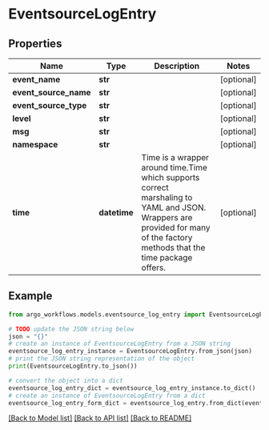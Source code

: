 # EventsourceLogEntry


## Properties

Name | Type | Description | Notes
------------ | ------------- | ------------- | -------------
**event_name** | **str** |  | [optional] 
**event_source_name** | **str** |  | [optional] 
**event_source_type** | **str** |  | [optional] 
**level** | **str** |  | [optional] 
**msg** | **str** |  | [optional] 
**namespace** | **str** |  | [optional] 
**time** | **datetime** | Time is a wrapper around time.Time which supports correct marshaling to YAML and JSON.  Wrappers are provided for many of the factory methods that the time package offers. | [optional] 

## Example

```python
from argo_workflows.models.eventsource_log_entry import EventsourceLogEntry

# TODO update the JSON string below
json = "{}"
# create an instance of EventsourceLogEntry from a JSON string
eventsource_log_entry_instance = EventsourceLogEntry.from_json(json)
# print the JSON string representation of the object
print(EventsourceLogEntry.to_json())

# convert the object into a dict
eventsource_log_entry_dict = eventsource_log_entry_instance.to_dict()
# create an instance of EventsourceLogEntry from a dict
eventsource_log_entry_form_dict = eventsource_log_entry.from_dict(eventsource_log_entry_dict)
```
[[Back to Model list]](../README.md#documentation-for-models) [[Back to API list]](../README.md#documentation-for-api-endpoints) [[Back to README]](../README.md)


